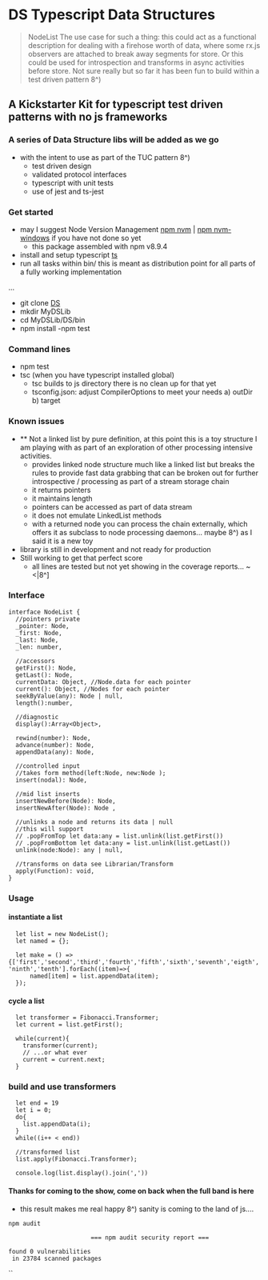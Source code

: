 # DS Typescript Data Structures
<blockquote>
NodeList <Not a linked list>
 The use case for such a thing: this could act as a functional description for dealing with a firehose worth of data, where some rx.js observers are attached to break away segments for store. Or this could be used for introspection and transforms in async activities before store. Not sure really but so far it has been fun to build within a test driven pattern 8^)
</blockquote>


## A Kickstarter Kit for typescript test driven patterns with no js frameworks

### A series of Data Structure libs will be added as we go
- with the intent to use as part of the TUC pattern 8^)
  - test driven design
  - validated protocol interfaces
  - typescript with unit tests
  - use of jest and ts-jest

### Get started

- may I suggest Node Version Management [npm nvm](https://github.com/creationix/nvm) | [npm nvm-windows](https://github.com/coreybutler/nvm-windows) if you have not done so yet
  - this package assembled with npm v8.9.4
- install and setup typescript [ts](https://www.npmjs.com/package/typescript)
- run all tasks within bin/ this is meant as distribution point for all parts of a fully working implementation

...

- git clone [DS](https://github.com/JackBeNimbleBeQuick/DS.git)
- mkdir MyDSLib
- cd MyDSLib/DS/bin
- npm install
-npm test

### Command lines
- npm test
- tsc (when you have typescript installed global)
  - tsc builds to js directory there is no clean up for that yet
  - tsconfig.json: adjust CompilerOptions to meet your needs a) outDir b) target

### Known issues
- ** Not a linked list by pure definition, at this point this is a toy structure I am playing with as part of an exploration of other processing intensive activities.
  - provides linked node structure much like a linked list but breaks the rules
  to provide fast data grabbing that can be broken out for further introspective / processing as part of a stream storage chain
  - it returns pointers
  - it maintains length
  - pointers can be accessed as part of data stream  
  - it does not emulate LinkedList methods
  - with a returned node you can process the chain externally, which offers it as subclass to node processing daemons... maybe 8^) as I said it is a new toy
- library is still in development and not ready for production
- Still working to get that perfect score
  - all lines are tested but not yet showing in the coverage reports... ~<|8^]

### Interface

```
interface NodeList {
  //pointers private
  _pointer: Node,
  _first: Node,
  _last: Node,
  _len: number,

  //accessors
  getFirst(): Node,
  getLast(): Node,
  currentData: Object, //Node.data for each pointer
  current(): Object, //Nodes for each pointer
  seekByValue(any): Node | null,
  length():number,

  //diagnostic
  display():Array<Object>,

  rewind(number): Node,
  advance(number): Node,
  appendData(any): Node,

  //controlled input
  //takes form method(left:Node, new:Node );
  insert(nodal): Node,

  //mid list inserts
  insertNewBefore(Node): Node,
  insertNewAfter(Node): Node ,

  //unlinks a node and returns its data | null
  //this will support
  // .popFromTop let data:any = list.unlink(list.getFirst())
  // .popFromBottom let data:any = list.unlink(list.getLast())
  unlink(node:Node): any | null,

  //transforms on data see Librarian/Transform
  apply(Function): void,
}
```

### Usage

#### instantiate a list
```
  let list = new NodeList();
  let named = {};

  let make = () => {['first','second','third','fourth','fifth','sixth','seventh','eigth', 'ninth','tenth'].forEach((item)=>{
      named[item] = list.appendData(item);
  });
```
#### cycle a list
```
  let transformer = Fibonacci.Transformer;
  let current = list.getFirst();

  while(current){
    transformer(current);
    // ...or what ever
    current = current.next;
  }

```
### build and use transformers

```
  let end = 19
  let i = 0;
  do{
    list.appendData(i);
  }
  while((i++ < end))

  //transformed list
  list.apply(Fibonacci.Transformer);

  console.log(list.display().join(','))

```


#### Thanks for coming to the show, come on back when the full band is here
- this result makes me real happy 8^) sanity is coming to the land of js....

```
npm audit

                       === npm audit security report ===                        

found 0 vulnerabilities
 in 23784 scanned packages                                                                                

 ```
``
